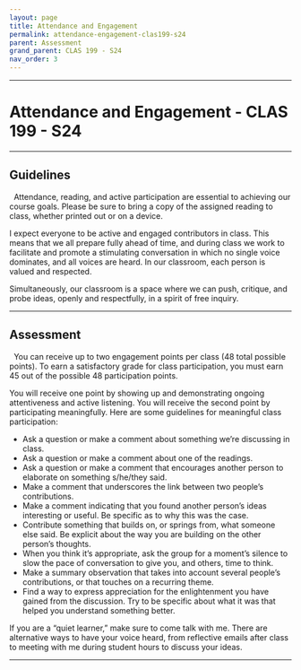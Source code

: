 ```yaml
---
layout: page
title: Attendance and Engagement
permalink: attendance-engagement-clas199-s24
parent: Assessment
grand_parent: CLAS 199 - S24
nav_order: 3
---
```

***

# Attendance and Engagement - CLAS 199 - S24

***

## Guidelines
&nbsp; 
Attendance, reading, and active participation are essential to achieving our course goals. Please be sure to bring a copy of the assigned reading to class, whether printed out or on a device. 

I expect everyone to be active and engaged contributors in class. This means that we all prepare fully ahead of time, and during class we work to facilitate and promote a stimulating conversation in which no single voice dominates, and all voices are heard. In our classroom, each person is valued and respected. 

Simultaneously, our classroom is a space where we can push, critique, and probe ideas, openly and respectfully, in a spirit of free inquiry. 

***

## Assessment
&nbsp; 
You can receive up to two engagement points per class (48 total possible points). To earn a satisfactory grade for class participation, you must earn 45 out of the possible 48 participation points.  

You will receive one point by showing up and demonstrating ongoing attentiveness and active listening. You will receive the second point by participating meaningfully. Here are some guidelines for meaningful class participation:
 
- Ask a question or make a comment about something we’re discussing in class.
- Ask a question or make a comment about one of the readings.
- Ask a question or make a comment that encourages another person to elaborate on something s/he/they said.
- Make a comment that underscores the link between two people’s contributions.
- Make a comment indicating that you found another person’s ideas interesting or useful.  Be specific as to why this was the case.
- Contribute something that builds on, or springs from, what someone else said.  Be explicit about the way you are building on the other person’s thoughts.
- When you think it’s appropriate, ask the group for a moment’s silence to slow the pace of conversation to give you, and others, time to think.
- Make a summary observation that takes into account several people’s contributions, or that touches on a recurring theme.
- Find a way to express appreciation for the enlightenment you have gained from the discussion.  Try to be specific about what it was that helped you understand something better.
 
If you are a “quiet learner,” make sure to come talk with me. There are alternative ways to have your voice heard, from reflective emails after class to meeting with me during student hours to discuss your ideas.

***
